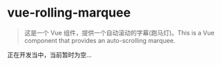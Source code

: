 # vue-rolling-marquee

> 这是一个 Vue 组件，提供一个自动滚动的字幕(跑马灯)。This is a Vue component that provides an auto-scrolling marquee.

正在开发当中，当前暂时为空...
